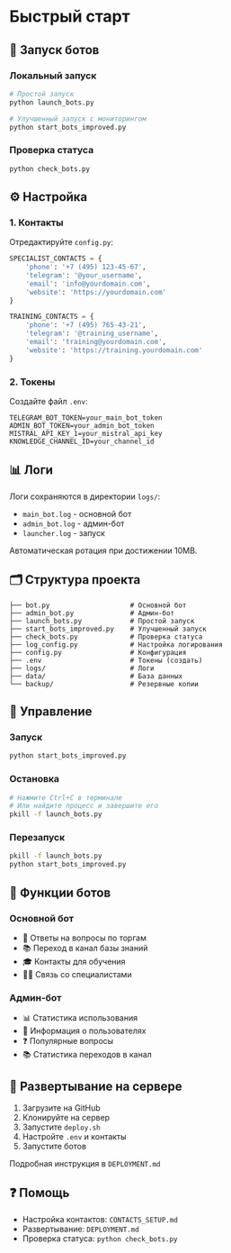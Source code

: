 # Быстрый старт

## 🚀 Запуск ботов

### Локальный запуск
```bash
# Простой запуск
python launch_bots.py

# Улучшенный запуск с мониторингом
python start_bots_improved.py
```

### Проверка статуса
```bash
python check_bots.py
```

## ⚙️ Настройка

### 1. Контакты
Отредактируйте `config.py`:
```python
SPECIALIST_CONTACTS = {
    'phone': '+7 (495) 123-45-67',
    'telegram': '@your_username',
    'email': 'info@yourdomain.com',
    'website': 'https://yourdomain.com'
}

TRAINING_CONTACTS = {
    'phone': '+7 (495) 765-43-21',
    'telegram': '@training_username',
    'email': 'training@yourdomain.com',
    'website': 'https://training.yourdomain.com'
}
```

### 2. Токены
Создайте файл `.env`:
```env
TELEGRAM_BOT_TOKEN=your_main_bot_token
ADMIN_BOT_TOKEN=your_admin_bot_token
MISTRAL_API_KEY_1=your_mistral_api_key
KNOWLEDGE_CHANNEL_ID=your_channel_id
```

## 📊 Логи

Логи сохраняются в директории `logs/`:
- `main_bot.log` - основной бот
- `admin_bot.log` - админ-бот
- `launcher.log` - запуск

Автоматическая ротация при достижении 10MB.

## 🗂️ Структура проекта

```
├── bot.py                    # Основной бот
├── admin_bot.py              # Админ-бот
├── launch_bots.py            # Простой запуск
├── start_bots_improved.py    # Улучшенный запуск
├── check_bots.py             # Проверка статуса
├── log_config.py             # Настройка логирования
├── config.py                 # Конфигурация
├── .env                      # Токены (создать)
├── logs/                     # Логи
├── data/                     # База данных
└── backup/                   # Резервные копии
```

## 🔧 Управление

### Запуск
```bash
python start_bots_improved.py
```

### Остановка
```bash
# Нажмите Ctrl+C в терминале
# Или найдите процесс и завершите его
pkill -f launch_bots.py
```

### Перезапуск
```bash
pkill -f launch_bots.py
python start_bots_improved.py
```

## 📱 Функции ботов

### Основной бот
- 🤖 Ответы на вопросы по торгам
- 📚 Переход в канал базы знаний
- 🎓 Контакты для обучения
- 👨‍💼 Связь со специалистами

### Админ-бот
- 📊 Статистика использования
- 👥 Информация о пользователях
- ❓ Популярные вопросы
- 📚 Статистика переходов в канал

## 🚀 Развертывание на сервере

1. Загрузите на GitHub
2. Клонируйте на сервер
3. Запустите `deploy.sh`
4. Настройте `.env` и контакты
5. Запустите ботов

Подробная инструкция в `DEPLOYMENT.md`

## ❓ Помощь

- Настройка контактов: `CONTACTS_SETUP.md`
- Развертывание: `DEPLOYMENT.md`
- Проверка статуса: `python check_bots.py`
